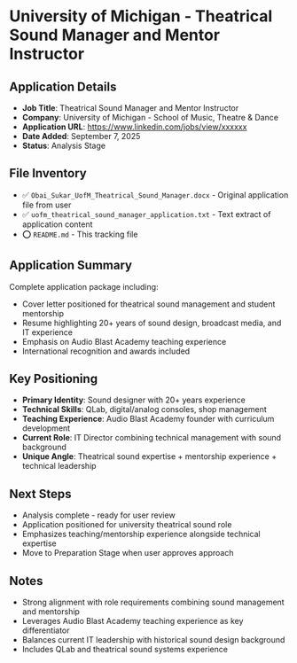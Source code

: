 # University of Michigan - Theatrical Sound Manager and Mentor Instructor

## Application Details
- **Job Title**: Theatrical Sound Manager and Mentor Instructor
- **Company**: University of Michigan - School of Music, Theatre & Dance
- **Application URL**: https://www.linkedin.com/jobs/view/xxxxxx
- **Date Added**: September 7, 2025
- **Status**: Analysis Stage

## File Inventory
- ✅ `Obai_Sukar_UofM_Theatrical_Sound_Manager.docx` - Original application file from user
- ✅ `uofm_theatrical_sound_manager_application.txt` - Text extract of application content
- ⭕ `README.md` - This tracking file

## Application Summary
Complete application package including:
- Cover letter positioned for theatrical sound management and student mentorship
- Resume highlighting 20+ years of sound design, broadcast media, and IT experience
- Emphasis on Audio Blast Academy teaching experience
- International recognition and awards included

## Key Positioning
- **Primary Identity**: Sound designer with 20+ years experience
- **Technical Skills**: QLab, digital/analog consoles, shop management
- **Teaching Experience**: Audio Blast Academy founder with curriculum development
- **Current Role**: IT Director combining technical management with sound background
- **Unique Angle**: Theatrical sound expertise + mentorship experience + technical leadership

## Next Steps
- Analysis complete - ready for user review
- Application positioned for university theatrical sound role
- Emphasizes teaching/mentorship experience alongside technical expertise
- Move to Preparation Stage when user approves approach

## Notes
- Strong alignment with role requirements combining sound management and mentorship
- Leverages Audio Blast Academy teaching experience as key differentiator
- Balances current IT leadership with historical sound design background
- Includes QLab and theatrical sound systems experience